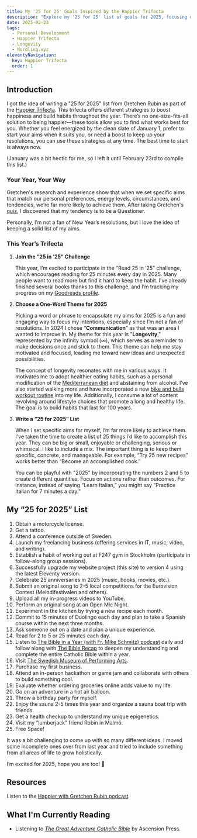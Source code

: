 ```yaml
---
title: My '25 for 25' Goals Inspired by the Happier Trifecta
description: "Explore my '25 for 25' list of goals for 2025, focusing on personal growth and new experiences."
date: 2025-02-23
tags:
  - Personal Development
  - Happier Trifecta
  - Longevity
  - Nordling.xyz
eleventyNavigation:
  key: Happier Trifecta
  order: 1
---
```


## Introduction

I got the idea of writing a "25 for 2025" list from Gretchen Rubin as part of the [Happier Trifecta](https://gretchenrubin.com/design-your-year-2025/ "Design Your Year 2025"). This trifecta offers different strategies to boost happiness and build habits throughout the year. There’s no one-size-fits-all solution to being happier—these tools allow you to find what works best for you. Whether you feel energized by the clean slate of January 1, prefer to start your aims when it suits you, or need a boost to keep up your resolutions, you can use these strategies at any time. The best time to start is always now.

(January was a bit hectic for me, so I left it until February 23rd to compile this list.)

### Your Year, Your Way

Gretchen's research and experience show that when we set specific aims that match our personal preferences, energy levels, circumstances, and tendencies, we’re far more likely to achieve them. After taking Gretchen's [quiz](https://gretchenrubin.com/quiz/ "Take the Happiness Quiz"), I discovered that my tendency is to be a Questioner.

Personally, I’m not a fan of New Year’s resolutions, but I love the idea of keeping a solid list of my aims.

### This Year’s Trifecta

1. **Join the “25 in ’25” Challenge**

    This year, I’m excited to participate in the “Read 25 in ’25” challenge, which encourages reading for 25 minutes every day in 2025. Many people want to read more but find it hard to keep the habit. I’ve already finished several books thanks to this challenge, and I’m tracking my progress on my [Goodreads profile](https://www.goodreads.com/nordling "View my reading progress").

2. **Choose a One-Word Theme for 2025**

    Picking a word or phrase to encapsulate my aims for 2025 is a fun and engaging way to focus my intentions, especially since I’m not a fan of resolutions. In 2024 I chose “**Communication**” as that was an area I wanted to improve in. My theme for this year is "**Longevity**," represented by the infinity symbol (∞), which serves as a reminder to make decisions once and stick to them. This theme can help me stay motivated and focused, leading me toward new ideas and unexpected possibilities.

    The concept of longevity resonates with me in various ways. It motivates me to adopt healthier eating habits, such as a personal modification of the [Mediterranean diet](https://www.william-russell.com/blog/worlds-healthiest-diets/ "Explore the world's healthiest diets") and abstaining from alcohol. I’ve also started walking more and have incorporated a new [bike and bells workout routine](https://www.youtube.com/playlist?list=PLBJ0TIYiwZzhIPeV2bwTT-DdgAGNtKo8e "YouTube Playlist") into my life. Additionally, I consume a lot of content revolving around lifestyle choices that promote a long and healthy life. The goal is to build habits that last for 100 years.

3. **Write a “25 for 2025” List**

    When I set specific aims for myself, I’m far more likely to achieve them. I’ve taken the time to create a list of 25 things I’d like to accomplish this year. They can be big or small, enjoyable or challenging, serious or whimsical. I like to include a mix. The important thing is to keep them specific, concrete, and manageable. For example, “Try 25 new recipes” works better than “Become an accomplished cook.”

    You can be playful with "2025" by incorporating the numbers 2 and 5 to create different quantities. Focus on actions rather than outcomes. For instance, instead of saying “Learn Italian,” you might say “Practice Italian for 7 minutes a day.”


## My “25 for 2025” List

1. Obtain a motorcycle license.
2. Get a tattoo.
3. Attend a conference outside of Sweden.
4. Launch my freelancing business (offering services in IT, music, video, and writing).
5. Establish a habit of working out at F247 gym in Stockholm (participate in follow-along group sessions).
6. Successfully upgrade my website project (this site) to version 4 using the latest Eleventy version.
7. Celebrate 25 anniversaries in 2025 (music, books, movies, etc.).
8. Submit an original song to 2-5 local competitions for the Eurovision Contest (Melodifestivalen and others).
9. Upload all my in-progress videos to YouTube.
10. Perform an original song at an Open Mic Night.
11. Experiment in the kitchen by trying a new recipe each month.
12. Commit to 15 minutes of Duolingo each day and plan to take a Spanish course within the next three months.
13. Ask someone out on a date and plan a unique experience.
14. Read for 2 to 5 or 25 minutes each day.
15. Listen to [The Bible in a Year (with Fr. Mike Schmitz) podcast](https://www.youtube.com/playlist?list=PL0QzUlsjD3k3UnRBLz_Y3DYQGv-mQAqy0 "Daily episodes") daily and follow along with [The Bible Recap](https://www.youtube.com/@TheBibleRecap "YouTube Channel") to deepen my understanding and complete the entire Catholic Bible within a year.
16. Visit [The Swedish Museum of Performing Arts](https://scenkonstmuseet.se/en/about-the-swedish-museum-of-performing-arts/ "Learn more about the museum").
17. Purchase my first business.
18. Attend an in-person hackathon or game jam and collaborate with others to build something cool.
19. Evaluate whether ordering groceries online adds value to my life.
20. Go on an adventure in a hot air balloon.
21. Throw a birthday party for myself.
22. Enjoy the sauna 2-5 times this year and organize a sauna boat trip with friends.
23. Get a health checkup to understand my unique epigenetics.
24. Visit my “lumberjack” friend Robin in Malmö.
25. Free Space!

It was a bit challenging to come up with so many different ideas. I moved some incomplete ones over from last year and tried to include something from all areas of life to grow holistically.

I’m excited for 2025, hope you are too! 🤩

## Resources

Listen to the [Happier with Gretchen Rubin podcast](https://gretchenrubin.com/podcast/revealed-our-25-for-25-lists-of-25-big-amp-small-things-we-want-to-do-in-2025/ "Revealed: Our 25 for 25 Lists of 25 Big & Small Things We Want to Do in 2025").

## What I'm Currently Reading

- Listening to [*The Great Adventure Catholic Bible*](https://ascensionpress.com/collections/the-great-adventure-bible "More information and testimonials from Ascension Press") by Ascension Press.
